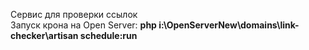 Сервис для проверки ссылок
<br>
Запуск крона на Open Server: <b>php i:\OpenServerNew\domains\link-checker\artisan schedule:run</b>